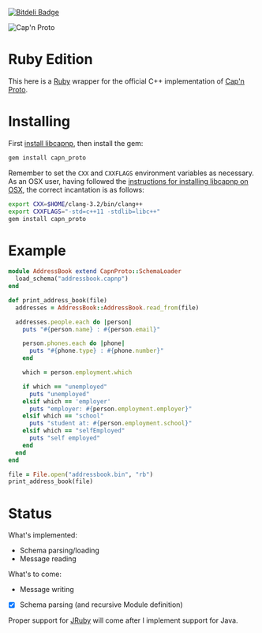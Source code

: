 [![Bitdeli Badge](https://d2weczhvl823v0.cloudfront.net/cstrahan/capnp-ruby/trend.png)](https://bitdeli.com/free "Bitdeli Badge")

![Cap'n Proto][logo]

# Ruby Edition

This here is a [Ruby][ruby] wrapper for the official C++ implementation of [Cap'n Proto][capnp].

# Installing

First [install libcapnp][libcapnp-install], then install the gem:

```bash
gem install capn_proto
```

Remember to set the `CXX` and `CXXFLAGS` environment variables as necessary. As an OSX user, having followed the [instructions for installing libcapnp on OSX][libcapnp-install], the correct incantation is as follows:

```bash
export CXX=$HOME/clang-3.2/bin/clang++
export CXXFLAGS="-std=c++11 -stdlib=libc++"
gem install capn_proto
```

# Example

```ruby
module AddressBook extend CapnProto::SchemaLoader
  load_schema("addressbook.capnp")
end

def print_address_book(file)
  addresses = AddressBook::AddressBook.read_from(file)

  addresses.people.each do |person|
    puts "#{person.name} : #{person.email}"

    person.phones.each do |phone|
      puts "#{phone.type} : #{phone.number}"
    end

    which = person.employment.which

    if which == "unemployed"
      puts "unemployed"
    elsif which == 'employer'
      puts "employer: #{person.employment.employer}"
    elsif which == "school"
      puts "student at: #{person.employment.school}"
    elsif which == "selfEmployed"
      puts "self employed"
    end
  end
end

file = File.open("addressbook.bin", "rb")
print_address_book(file)
```

# Status

What's implemented:
- Schema parsing/loading
- Message reading

What's to come:
- Message writing

- [x] Schema parsing (and recursive Module definition)

Proper support for [JRuby][jruby] will come after I implement support for Java.

[logo]: https://raw.github.com/cstrahan/capnp-ruby/master/media/captain_proto_small.png "Cap'n Proto"
[ruby]: http://www.ruby-lang.org/ "Ruby"
[capnp]: http://kentonv.github.io/capnproto/ "Cap'n Proto"
[jruby]: http://jruby.org/ "JRuby"
[libcapnp-install]: http://kentonv.github.io/capnproto/install.html "Installing Cap'n Proto"
[mit-license]: http://opensource.org/licenses/MIT "MIT License"
